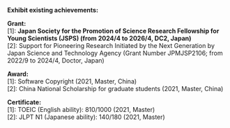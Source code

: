 **Exhibit existing achievements:**

**Grant:**  
[1]: **Japan Society for the Promotion of Science Research Fellowship for Young Scientists (JSPS) (from 2024/4 to 2026/4, DC2, Japan)**  
[2]: Support for Pioneering Research Initiated by the Next Generation by Japan Science and Technology Agency (Grant Number JPMJSP2106; from 2022/9 to 2024/4, Doctor, Japan)

**Award:**  
[1]: Software Copyright (2021, Master, China)  
[2]: China National Scholarship for graduate students (2021, Master, China)

**Certificate:**  
[1]: TOEIC (English ability): 810/1000 (2021, Master)  
[2]: JLPT N1 (Japanese ability): 140/180 (2021, Master)  
